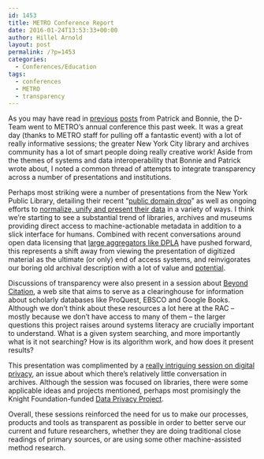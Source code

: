 ```yaml
---
id: 1453
title: METRO Conference Report
date: 2016-01-24T13:53:33+00:00
author: Hillel Arnold
layout: post
permalink: /?p=1453
categories:
  - Conferences/Education
tags:
  - conferences
  - METRO
  - transparency
---
```

As you may have read in [previous](http://blog.rockarch.org/?p=1441) [posts](http://blog.rockarch.org/?p=1448) from Patrick and Bonnie, the D-Team went to METRO’s annual conference this past week. It was a great day (thanks to METRO staff for pulling off a fantastic event) with a lot of really informative sessions; the greater New York City library and archives community has a lot of smart people doing really creative work! Aside from the themes of systems and data interoperability that Bonnie and Patrick wrote about, I noted a common thread of attempts to integrate transparency across a number of presentations and institutions.<!--more-->

Perhaps most striking were a number of presentations from the New York Public Library, detailing their recent “[public domain drop](http://www.nypl.org/research/collections/digital-collections/public-domain)” as well as ongoing efforts to [normalize, unify and present their data](https://drive.google.com/file/d/0B3Mh8PAXKHOlVDBIbEhaR3h5cGs/view) in a variety of ways. I think we’re starting to see a substantial trend of libraries, archives and museums providing direct access to machine-actionable metadata in addition to a slick interface for humans. Combined with recent conversations around open data licensing that [large aggregators like DPLA](http://dp.la/info/wp-content/uploads/2013/04/DPLAMetadataPolicy.pdf) have pushed forward, this represents a shift away from viewing the presentation of digitized material as the ultimate (or only) end of access systems, and reinvigorates our boring old archival description with a lot of value and [potential](http://dp.la/apps).

Discussions of transparency were also present in a session about [Beyond Citation](http://www.beyondcitation.org/), a web site that aims to serve as a clearinghouse for information about scholarly databases like ProQuest, EBSCO and Google Books. Although we don’t think about these resources a lot here at the RAC – mostly because we don’t have access to many of them – the larger questions this project raises around systems literacy are crucially important to understand. What is a given system searching, and more importantly what is it not searching? How is its algorithm work, and how does it present results?

This presentation was complimented by a [really intriguing session on digital privacy](https://drive.google.com/file/d/0B3Mh8PAXKHOlNFhoNENsT09yZzg/view), an issue about which there’s relatively little conversation in archives. Although the session was focused on libraries, there were some applicable ideas and projects mentioned, perhaps most promisingly the Knight Foundation-funded [Data Privacy Project](http://www.dataprivacyproject.org/).

Overall, these sessions reinforced the need for us to make our processes, products and tools as transparent as possible in order to better serve our current and future researchers, whether they are doing traditional close readings of primary sources, or are using some other machine-assisted method research.
